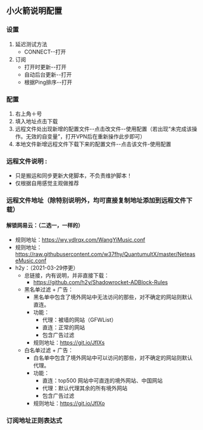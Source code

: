 ## 小火箭说明配置
### 设置
1. 延迟测试方法
    - CONNECT--打开
2. 订阅
      - 打开时更新--打开
      - 自动后台更新--打开
      - 根据Ping排序--打开
  
### 配置
1. 右上角＋号
2. 填入地址点击下载
3. 远程文件处出现新增的配置文件--点击改文件--使用配置（若出现“未完成该操作。无效的自变量”，打开VPN后在重新操作此步即可）
4. 本地文件新增远程文件下载下来的配置文件--点击该文件-使用配置

### 远程文件说明 :
- 只是搬运和同步更新大佬脚本，不负责维护脚本！
- 仅根据自用感觉主观做推荐

### 远程文件地址（除特别说明外，均可直接复制地址添加到远程文件下载）
#### 解锁网易云：（二选一，一样的）
- 规则地址：https://wy.ydlrqx.com/WangYiMusic.conf
- 规则地址：https://raw.githubusercontent.com/w37fhy/QuantumultX/master/NeteaseMusic.conf
- h2y：（2021-03-29停更）
     - 总链接，内有说明，并非直接下载：
         - https://github.com/h2y/Shadowrocket-ADBlock-Rules
     - 黑名单过滤 + 广告：
         - 黑名单中包含了境外网站中无法访问的那些，对不确定的网站则默认直连。
         - 功能：
             - 代理：被墙的网站（GFWList）
             - 直连：正常的网站
             - 包含广告过滤
         - 规则地址：https://git.io/JfIXs
     - 白名单过滤 + 广告：
         - 白名单中包含了境外网站中可以访问的那些，对不确定的网站则默认代理。
         - 功能：
             - 直连：top500 网站中可直连的境外网站、中国网站
             - 代理：默认代理其余的所有境外网站
             - 包含广告过滤
         - 规则地址：https://git.io/JfIXo
### 订阅地址正则表达式

